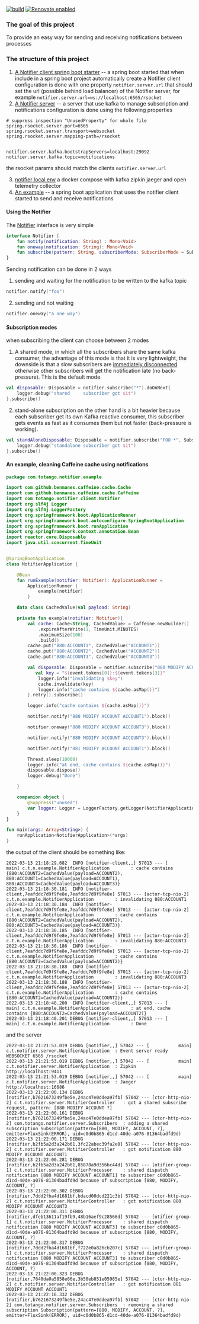 [![build](https://github.com/barakb/notifier/actions/workflows/build.yml/badge.svg)](https://github.com/barakb/notifier/actions/workflows/build.yml)
[![Renovate enabled](https://img.shields.io/badge/renovate-enabled-brightgreen.svg)](https://renovatebot.com/)

### The goal of this project
To provide an easy way for sending and receiving notifications between processes

### The structure of this project
1. [A Notifier client spring boot starter](https://github.com/barakb/notifier/tree/master/notifier-client-starter) -- a spring boot started that when include in a spring boot project automatically create a Notifier client
configuration is done with one property `notifier.server.url` that should set the url (possible behind load balancer) of the Notifier server, for example `notifier.server.url=ws://localhost:6565/rsocket`
2. [A Notifier server](https://github.com/barakb/notifier/tree/master/notifier-server) -- a server that use kafka to manage subscription and notifications
configuration is done using the following properties
```properties
# suppress inspection "UnusedProperty" for whole file
spring.rsocket.server.port=6565
spring.rsocket.server.transport=websocket
spring.rsocket.server.mapping-path=/rsocket


notifier.server.kafka.bootstrapServers=localhost:29092
notifier.server.kafka.topic=notifications
```
the rsocket params should match the clients `notifier.server.url`

3. [notifier local env](https://github.com/barakb/notifier/tree/master/notifier-local-env) a docker compose with kafka zipkin jaeger and open telemetry collector
4. [An example](https://github.com/barakb/notifier/tree/master/notifier-example) -- a spring boot application that uses the notifier client started to send and receive notifications 


#### Using the Notifier
The [Notifier](https://github.com/barakb/notifier/blob/master/notifier-client-starter/src/main/kotlin/com/totango/notifier/client/Notifier.kt) interface is very simple

```kotlin
interface Notifier {
    fun notify(notification: String) : Mono<Void>
    fun oneway(notification: String): Mono<Void>
    fun subscribe(pattern: String, subscriberMode: SubscriberMode = SubscriberMode.Shared): Flux<Event>
}
```

Sending notification can be done in 2 ways
1. sending and waiting for the notification to be written to the kafka topic
```kotlin
notifier.notify("foo")
```
2. sending and not waiting
```kotlin
notifier.oneway("a one way")
```

#### Subscription modes
when subscribing the client can choose between 2 modes
1. A shared mode, in which all the subscribers share the same kafka consumer, the advantage of this mode is that it is very lightweight, the downside 
is that a slow subscribers are [immediately disconnected](https://github.com/barakb/notifier/blob/master/notifier-server/src/main/kotlin/com/totango/notifier/server/NotifierController.kt#L42) otherwise other subscribers will get the notification late (no back-pressure).
This is the default mode.
```kotlin
val disposable: Disposable = notifier.subscribe("*").doOnNext{
    logger.debug("shared     subscriber got $it")
}.subscribe()
```
2. stand-alone subscription on the other hand is a bit heavier because each subscriber get its own Kafka reactive consumer, this subscriber gets events as fast as it consumes them but not faster (back-pressure is working).
```kotlin
val standAloneDisposable: Disposable = notifier.subscribe("FOO *", SubscriberMode.Standalone).doOnNext{
    logger.debug("standalone subscriber got $it")
}.subscribe()
```


#### An example, cleaning Caffeine cache using notifications

```kotlin
package com.totango.notifier.example

import com.github.benmanes.caffeine.cache.Cache
import com.github.benmanes.caffeine.cache.Caffeine
import com.totango.notifier.client.Notifier
import org.slf4j.Logger
import org.slf4j.LoggerFactory
import org.springframework.boot.ApplicationRunner
import org.springframework.boot.autoconfigure.SpringBootApplication
import org.springframework.boot.runApplication
import org.springframework.context.annotation.Bean
import reactor.core.Disposable
import java.util.concurrent.TimeUnit


@SpringBootApplication
class NotifierApplication {

    @Bean
    fun runExample(notifier: Notifier): ApplicationRunner =
        ApplicationRunner {
            example(notifier)
        }

    data class CachedValue(val payload: String)

    private fun example(notifier: Notifier){
        val cache: Cache<String, CachedValue> = Caffeine.newBuilder()
            .expireAfterWrite(1, TimeUnit.MINUTES)
            .maximumSize(100)
            .build()
        cache.put("880:ACCOUNT1", CachedValue("ACCOUNT1"))
        cache.put("880:ACCOUNT2", CachedValue("ACCOUNT2"))
        cache.put("880:ACCOUNT3", CachedValue("ACCOUNT3"))

        val disposable: Disposable = notifier.subscribe("880 MODIFY ACCOUNT ?").doOnNext{ event ->
           val key = "${event.tokens[0]}:${event.tokens[3]}"
            logger.info("invalidating $key")
            cache.invalidate(key)
            logger.info("cache contains ${cache.asMap()}")
        }.retry().subscribe()

        logger.info("cache contains ${cache.asMap()}")

        notifier.notify("880 MODIFY ACCOUNT ACCOUNT1").block()

        notifier.oneway("880 MODIFY ACCOUNT ACCOUNT3").block()

        notifier.notify("880 MODIFY ACCOUNT ACCOUNT3").block()

        notifier.notify("881 MODIFY ACCOUNT ACCOUNT1").block()

        Thread.sleep(10000)
        logger.info("at end, cache contains ${cache.asMap()}")
        disposable.dispose()
        logger.debug("Done")

    }

    companion object {
        @Suppress("unused")
        var logger: Logger = LoggerFactory.getLogger(NotifierApplication::class.java)
    }
}

fun main(args: Array<String>) {
    runApplication<NotifierApplication>(*args)
}
```

the output of the client should be something like:
```shell
2022-03-13 21:18:29.682  INFO [notifier-client,,] 57013 --- [           main] c.t.n.example.NotifierApplication        : cache contains {880:ACCOUNT2=CachedValue(payload=ACCOUNT2), 880:ACCOUNT1=CachedValue(payload=ACCOUNT1), 880:ACCOUNT3=CachedValue(payload=ACCOUNT3)}
2022-03-13 21:18:30.181  INFO [notifier-client,7eafddc7d9f9fe8e,7eafddc7d9f9fe8e] 57013 --- [actor-tcp-nio-2] c.t.n.example.NotifierApplication        : invalidating 880:ACCOUNT1
2022-03-13 21:18:30.184  INFO [notifier-client,7eafddc7d9f9fe8e,7eafddc7d9f9fe8e] 57013 --- [actor-tcp-nio-2] c.t.n.example.NotifierApplication        : cache contains {880:ACCOUNT2=CachedValue(payload=ACCOUNT2), 880:ACCOUNT3=CachedValue(payload=ACCOUNT3)}
2022-03-13 21:18:30.185  INFO [notifier-client,7eafddc7d9f9fe8e,7eafddc7d9f9fe8e] 57013 --- [actor-tcp-nio-2] c.t.n.example.NotifierApplication        : invalidating 880:ACCOUNT3
2022-03-13 21:18:30.186  INFO [notifier-client,7eafddc7d9f9fe8e,7eafddc7d9f9fe8e] 57013 --- [actor-tcp-nio-2] c.t.n.example.NotifierApplication        : cache contains {880:ACCOUNT2=CachedValue(payload=ACCOUNT2)}
2022-03-13 21:18:30.188  INFO [notifier-client,7eafddc7d9f9fe8e,7eafddc7d9f9fe8e] 57013 --- [actor-tcp-nio-2] c.t.n.example.NotifierApplication        : invalidating 880:ACCOUNT3
2022-03-13 21:18:30.188  INFO [notifier-client,7eafddc7d9f9fe8e,7eafddc7d9f9fe8e] 57013 --- [actor-tcp-nio-2] c.t.n.example.NotifierApplication        : cache contains {880:ACCOUNT2=CachedValue(payload=ACCOUNT2)}
2022-03-13 21:18:40.200  INFO [notifier-client,,] 57013 --- [           main] c.t.n.example.NotifierApplication        : at end, cache contains {880:ACCOUNT2=CachedValue(payload=ACCOUNT2)}
2022-03-13 21:18:40.201 DEBUG [notifier-client,,] 57013 --- [           main] c.t.n.example.NotifierApplication        : Done
```

and the server

```shell
2022-03-13 21:21:53.019 DEBUG [notifier,,] 57042 --- [           main] c.t.notifier.server.NotifierApplication  : Event server ready WEBSOCKET 6565 /rsocket 
2022-03-13 21:21:53.019 DEBUG [notifier,,] 57042 --- [           main] c.t.notifier.server.NotifierApplication  : Zipkin             http://localhost:9411
2022-03-13 21:21:53.019 DEBUG [notifier,,] 57042 --- [           main] c.t.notifier.server.NotifierApplication  : Jaeger             http://localhost:16686
2022-03-13 21:22:00.134 DEBUG [notifier,b7621673249fbe5e,24ac47e0ddea97fb] 57042 --- [ctor-http-nio-2] c.t.notifier.server.NotifierController   : got a shared subscribe request, pattern: [880 MODIFY ACCOUNT ?]
2022-03-13 21:22:00.161 DEBUG [notifier,b7621673249fbe5e,24ac47e0ddea97fb] 57042 --- [ctor-http-nio-2] com.totango.notifier.server.Subscribers  : adding a shared subscription Subscription(pattern=[880, MODIFY, ACCOUNT, ?], emitter=FluxSink(ERROR), uid=c0d0b865-d1cd-40de-a076-81364badfd9d)
2022-03-13 21:22:00.171 DEBUG [notifier,b2fb5a2d3a242b61,3fc22abec39fa2e0] 57042 --- [ctor-http-nio-2] c.t.notifier.server.NotifierController   : got notification 880 MODIFY ACCOUNT ACCOUNT1
2022-03-13 21:22:00.281 DEBUG [notifier,b2fb5a2d3a242b61,85878a9d356bc44d] 57042 --- [otifier-group-1] c.t.notifier.server.NotifierProcessor    : shared dispatch notification [880 MODIFY ACCOUNT ACCOUNT1] to subscriber c0d0b865-d1cd-40de-a076-81364badfd9d because of subscription [880, MODIFY, ACCOUNT, ?]
2022-03-13 21:22:00.302 DEBUG [notifier,7ddd2fba4d1681bf,bdacd00dcd221c3b] 57042 --- [ctor-http-nio-2] c.t.notifier.server.NotifierController   : got notification 880 MODIFY ACCOUNT ACCOUNT3
2022-03-13 21:22:00.311 DEBUG [notifier,dfeb13611af19fb9,48b16aef9c28566d] 57042 --- [otifier-group-1] c.t.notifier.server.NotifierProcessor    : shared dispatch notification [880 MODIFY ACCOUNT ACCOUNT3] to subscriber c0d0b865-d1cd-40de-a076-81364badfd9d because of subscription [880, MODIFY, ACCOUNT, ?]
2022-03-13 21:22:00.317 DEBUG [notifier,7ddd2fba4d1681bf,f722e0a826cb207c] 57042 --- [otifier-group-1] c.t.notifier.server.NotifierProcessor    : shared dispatch notification [880 MODIFY ACCOUNT ACCOUNT3] to subscriber c0d0b865-d1cd-40de-a076-81364badfd9d because of subscription [880, MODIFY, ACCOUNT, ?]
2022-03-13 21:22:00.323 DEBUG [notifier,7640da0a5858e66e,3b50eb851e05985e] 57042 --- [ctor-http-nio-2] c.t.notifier.server.NotifierController   : got notification 881 MODIFY ACCOUNT ACCOUNT1
2022-03-13 21:22:10.332 DEBUG [notifier,b7621673249fbe5e,24ac47e0ddea97fb] 57042 --- [ctor-http-nio-2] com.totango.notifier.server.Subscribers  : removing a shared subscription Subscription(pattern=[880, MODIFY, ACCOUNT, ?], emitter=FluxSink(ERROR), uid=c0d0b865-d1cd-40de-a076-81364badfd9d)
```